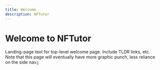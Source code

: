 ```yaml
---
title: Welcome
description: NFTutor
---
```

 # Welcome to NFTutor

 Landing-page text for top-level welcome page. Include TLDR links, etc. Note that this page will eventually have more graphic punch, less reliance on the side nav.j
